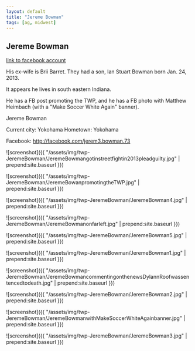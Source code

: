 ```yaml
---
layout: default
title: "Jereme Bowman"
tags: [ag, midwest]
---
```



## Jereme Bowman

[link to facebook account](https://www.facebook.com/100003285288876)

His ex-wife is Brii Barret. They had a son, Ian Stuart Bowman born Jan. 24, 2013.

It appears he lives in south eastern Indiana.

He has a FB post promoting the TWP, and he has a FB photo with Matthew Heimbach (with a "Make Soccer White Again" banner).


 Jereme Bowman


Current city: Yokohama
Hometown: Yokohama

Facebook: http://facebook.com/jerem3.bowman.73






![screenshot]({{ "/assets/img/twp-JeremeBowman/JeremeBowmangotinstreetfightin2013pleadguilty.jpg" | prepend:site.baseurl }})


![screenshot]({{ "/assets/img/twp-JeremeBowman/JeremeBowanpromotingtheTWP.jpg" | prepend:site.baseurl }})


![screenshot]({{ "/assets/img/twp-JeremeBowman/JeremeBowman4.jpg" | prepend:site.baseurl }})


![screenshot]({{ "/assets/img/twp-JeremeBowman/JeremeBowmanonfarleft.jpg" | prepend:site.baseurl }})


![screenshot]({{ "/assets/img/twp-JeremeBowman/JeremeBowman5.jpg" | prepend:site.baseurl }})


![screenshot]({{ "/assets/img/twp-JeremeBowman/JeremeBowman1.jpg" | prepend:site.baseurl }})


![screenshot]({{ "/assets/img/twp-JeremeBowman/JeremeBowmancommentingonthenewsDylannRoofwassentencedtodeath.jpg" | prepend:site.baseurl }})


![screenshot]({{ "/assets/img/twp-JeremeBowman/JeremeBowman2.jpg" | prepend:site.baseurl }})


![screenshot]({{ "/assets/img/twp-JeremeBowman/JeremeBowmanwithMakeSoccerWhiteAgainbanner.jpg" | prepend:site.baseurl }})


![screenshot]({{ "/assets/img/twp-JeremeBowman/JeremeBowman3.jpg" | prepend:site.baseurl }})
